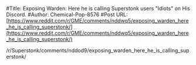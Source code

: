 #Title: Exposing Warden: Here he is calling Superstonk users "Idiots" on His Discord.
#Author: Chemical-Pop-8576
#Post URL: [https://www.reddit.com/r/GME/comments/nddwq5/exposing_warden_here_he_is_calling_superstonk/](https://www.reddit.com/r/GME/comments/nddwq5/exposing_warden_here_he_is_calling_superstonk/)


/r/Superstonk/comments/nddod9/exposing_warden_here_he_is_calling_superstonk/